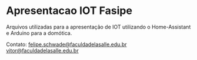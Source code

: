# Apresentacao IOT Fasipe
Arquivos utilizadas para a apresentação de IOT utilizando o Home-Assistant e Arduino para a domótica.

Contato:
felipe.schwade@faculdadelasalle.edu.br
vitor@faculdadelasalle.edu.br

